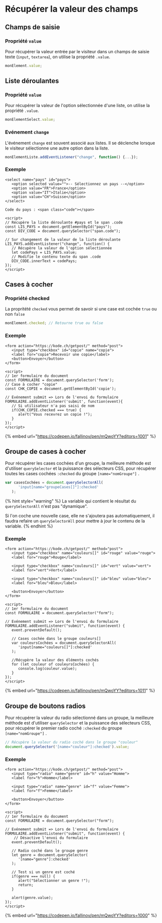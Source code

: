 # Récupérer la valeur des champs

## Champs de saisie

### Propriété `value`

Pour récupérer la valeur entrée par le visiteur dans un champs de saisie texte \(`input`, `textarea`\), on utilise la propriété `.value`.

```javascript
monElement.value;
```

## Liste déroulantes

### Propriété `value`

Pour récupérer la valeur de l'option sélectionnée d'une liste,  on utilise  la propriété `.value`.

```javascript
monElementSelect.value;
```

### Evénement `change`

L'événement `change` est souvent associé aux listes. Il se déclenche lorsque le visiteur sélectionne une autre option dans la liste.

```javascript
monElementListe.addEventListener("change", function() {...});
```

### Exemple

```markup
<select name="pays" id="pays">
   <option selected value="">-- Sélectionnez un pays --</option>
   <option value="FR">France</option>
   <option value="IT">Italie</option>
   <option value="CH">Suisse</option>
</select>

Code du pays : <span class="code"></span>

<script>
// Récupère la liste déroulante #pays et le span .code
const LIS_PAYS = document.getElementById("pays");
const DIV_CODE = document.querySelector("span.code");

// Sur changement de la valeur de la liste déroulante
LIS_PAYS.addEventListener("change", function() {
   // Récupère la valeur de l'option sélectionnée
   let codePays = LIS_PAYS.value;
   // Modifie le contenu texte du span .code   
   DIV_CODE.innerText = codePays;
});
</script>
```

## Cases à cocher

### Propriété checked

 La propritété `checked` vous permet de savoir si une case est cochée `true` ou non `false`

```javascript
monElement.checked; // Retourne true ou false
```

### Exemple

```markup
<form action="https://kode.ch/getpost/" method="post">
   <input type="checkbox" id="copie" name="copie">
   <label for="copie">Recevoir une copie</label>
   <button>Envoyer</button>
</form>

<script>
// 1er formulaire du document
const FORMULAIRE = document.querySelector('form');
// Case à cocher "copie"
const CHK_COPIE = document.getElementById('copie');

// Evénement submit => Lors de l'envoi du formulaire
FORMULAIRE.addEventListener('submit', function(event){ 
   // Si utilisateur n'a pas saisi de nom
   if(CHK_COPIE.checked === true) {
      alert("Vous recevrez un copie !");
   }
});
</script>
```

{% embed url="https://codepen.io/fallinov/pen/mQwoYY?editors=1001" %}

## Groupe de cases à cocher

Pour récupérer les cases cochées d'un groupe, la meilleure méthode est d'utiliser `querySelector` et la puissance des sélecteurs CSS, pour récupérer toutes les cases cochées  `:checked` du groupe `[name="nomGroupe"]` .

```javascript
var casesCochées = document.querySelectorAll(
      'input[name="groupeCases[]"]:checked'
   );
```

{% hint style="warning" %}
La variable qui contient le résultat du `querySelectorAll` n'est pas "dynamique".

Si l'on coche une nouvelle case, elle ne s'ajoutera pas automatiquement, il faudra refaire un `querySelectorAll` pour mettre à jour le contenu de la variable.
{% endhint %}

### Exemple

```markup
<form action="https://kode.ch/getpost/" method="post">
   <input type="checkbox" name="couleurs[]" id="rouge" value="rouge">
   <label for="rouge">Rouge</label>

   <input type="checkbox" name="couleurs[]" id="vert" value="vert">
   <label for="vert">Vert</label>

   <input type="checkbox" name="couleurs[]" id="bleu" value="bleu">
   <label for="bleu">Bleu</label>

   <button>Envoyer</button>
</form>

<script>
// 1er formulaire du document
const FORMULAIRE = document.querySelector("form");

// Evénement submit => Lors de l'envoi du formulaire
FORMULAIRE.addEventListener("submit", function(event) {
   event.preventDefault();
   
   // Cases cochée dans le groupe couleurs[]
   var couleursCochées = document.querySelectorAll(
      'input[name="couleurs[]"]:checked'
   );

   //Récupère la valeur des éléments cochés
   for (let couleur of couleursCochées) {
      console.log(couleur.value);
   }
});
</script>
```

{% embed url="https://codepen.io/fallinov/pen/mQwoYY?editors=1011" %}

## Groupe de boutons radios

Pour récupérer la valeur du radio sélectionné dans un groupe, la meilleure méthode est d'utiliser `querySelector` et la puissance des sélecteurs CSS, pour récupérer le premier radio coché  `:checked` du groupe `[name="nomGroupe"]` .

```javascript
// Récupère la valeur du radio coché dans le groupe "couleur"
document.querySelector('[name="couleur"]:checked').value;
```

### Exemple

```markup
<form action="https://kode.ch/getpost/" method="post">
   <input type="radio" name="genre" id="h" value="Homme">
   <label for="h">Homme</label>

   <input type="radio" name="genre" id="f" value="Femme">
   <label for="f">Femme</label>

   <button>Envoyer</button>
</form>

<script>
// 1er formulaire du document
const FORMULAIRE = document.querySelector("form");

// Evénement submit => Lors de l'envoi du formulaire
FORMULAIRE.addEventListener("submit", function(event) {
    // Désactive l'envoi du formulaire
   event.preventDefault();
   
   // Radio coché dans le groupe genre
   let genre = document.querySelector(
      '[name="genre"]:checked'
   );
   
   // Test si un genre est coché
   if(genre === null) {
      alert("Sélectionner un genre !");
      return;
   }
   
   alert(genre.value);   
});
</script>
```

{% embed url="https://codepen.io/fallinov/pen/mQwoYY?editors=1000" %}


